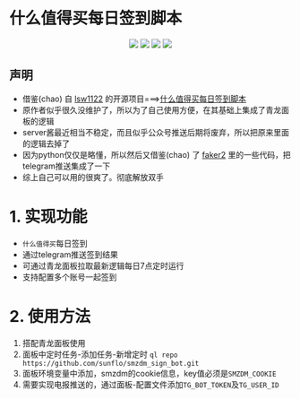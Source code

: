 什么值得买每日签到脚本
===

<p align="center">
    <img src="https://img.shields.io/badge/Created on-2020.10-green"/>
    <img src="https://img.shields.io/badge/Python-3.7-blue"/>
    <img src="https://img.shields.io/badge/Last commit-Dec.-yellow"/>
    <img src="https://img.shields.io/badge/Repo size-35.8kb-red"/>
</p>
 

## 声明
 + 借鉴(chao) 自 [lsw1122](https://gitee.com/lsw1122) 的开源项目===>[什么值得买每日签到脚本](https://gitee.com/lsw1122/smzdm_bot)
 + 原作者似乎很久没维护了，所以为了自己使用方便，在其基础上集成了青龙面板的逻辑
 + server酱最近相当不稳定，而且似乎公众号推送后期将废弃，所以把原来里面的逻辑去掉了
 + 因为python仅仅是略懂，所以然后又借鉴(chao) 了 [faker2](https://github.com/shufflewzc/faker2) 里的一些代码，把telegram推送集成了一下
 + 综上自己可以用的很爽了。彻底解放双手




# 1. 实现功能

+ `什么值得买`每日签到
+ 通过telegram推送签到结果
+ 可通过青龙面板拉取最新逻辑每日7点定时运行
+ 支持配置多个账号一起签到

# 2. 使用方法
1. 搭配青龙面板使用
2. 面板中定时任务-添加任务-新增定时 `ql repo https://github.com/sunflo/smzdm_sign_bot.git`
3. 面板环境变量中添加，smzdm的cookie信息，key值必须是`SMZDM_COOKIE`
4. 需要实现电报推送的，通过面板-配置文件添加`TG_BOT_TOKEN`及`TG_USER_ID`

